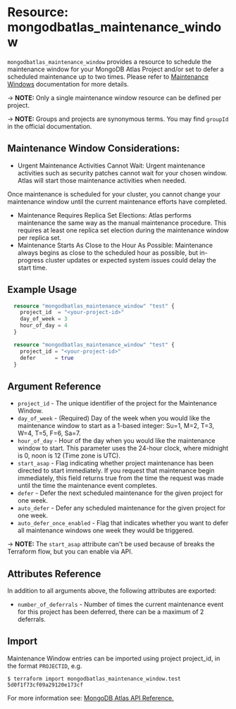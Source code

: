 # Resource: mongodbatlas_maintenance_window

`mongodbatlas_maintenance_window` provides a resource to schedule the maintenance window for your MongoDB Atlas Project and/or set to defer a scheduled maintenance up to two times. Please refer to [Maintenance Windows](https://www.mongodb.com/docs/atlas/tutorial/cluster-maintenance-window/#configure-maintenance-window) documentation for more details.

-> **NOTE:** Only a single maintenance window resource can be defined per project.

-> **NOTE:** Groups and projects are synonymous terms. You may find `groupId` in the official documentation.

## Maintenance Window Considerations:
- Urgent Maintenance Activities Cannot Wait: Urgent maintenance activities such as security patches cannot wait for your chosen window. Atlas will start those maintenance activities when needed.

Once maintenance is scheduled for your cluster, you cannot change your maintenance window until the current maintenance efforts have completed.
- Maintenance Requires Replica Set Elections: Atlas performs maintenance the same way as the manual maintenance procedure. This requires at least one replica set election during the maintenance window per replica set.
- Maintenance Starts As Close to the Hour As Possible: Maintenance always begins as close to the scheduled hour as possible, but in-progress cluster updates or expected system issues could delay the start time.


## Example Usage

```terraform
  resource "mongodbatlas_maintenance_window" "test" {
    project_id  = "<your-project-id>"
    day_of_week = 3
    hour_of_day = 4
  }

```

```terraform
  resource "mongodbatlas_maintenance_window" "test" {
    project_id = "<your-project-id>"
    defer      = true
  }
```

## Argument Reference

* `project_id` - The unique identifier of the project for the Maintenance Window.
* `day_of_week` - (Required) Day of the week when you would like the maintenance window to start as a 1-based integer: Su=1, M=2, T=3, W=4, T=5, F=6, Sa=7.
* `hour_of_day` - Hour of the day when you would like the maintenance window to start. This parameter uses the 24-hour clock, where midnight is 0, noon is 12 (Time zone is UTC).
* `start_asap` - Flag indicating whether project maintenance has been directed to start immediately. If you request that maintenance begin immediately, this field returns true from the time the request was made until the time the maintenance event completes.
* `defer` - Defer the next scheduled maintenance for the given project for one week.
* `auto_defer` - Defer any scheduled maintenance for the given project for one week.
* `auto_defer_once_enabled` - Flag that indicates whether you want to defer all maintenance windows one week they would be triggered.

-> **NOTE:** The `start_asap` attribute can't be used because of breaks the Terraform flow, but you can enable via API.

## Attributes Reference

In addition to all arguments above, the following attributes are exported:

* `number_of_deferrals` - Number of times the current maintenance event for this project has been deferred, there can be a maximum of 2 deferrals.

## Import

Maintenance Window entries can be imported using project project_id, in the format `PROJECTID`, e.g.

```
$ terraform import mongodbatlas_maintenance_window.test 5d0f1f73cf09a29120e173cf
```

For more information see: [MongoDB Atlas API Reference.](https://docs.atlas.mongodb.com/reference/api/maintenance-windows/)
